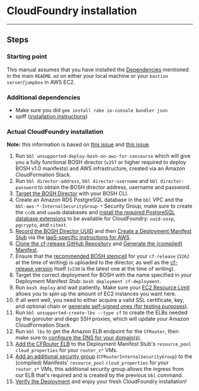 # CloudFoundry installation
---

## Steps

### Starting point

This manual assumes that you have installed the [Dependencies](README.md#install-dependencies) mentioned in the main `README.md` on either your local machine or your `bastion server`/`jumpbox` in AWS EC2.

### Additional dependencies

- Make sure you did `gem install rake io-console bundler json`
- spiff ([installation instructions](https://github.com/cloudfoundry-incubator/spiff#installation))

### Actual CloudFoundry installation

**Note:** this information is based on [this issue](https://github.com/pivotal-cf-experimental/bosh-bootloader/issues/40) and [this issue](https://github.com/pivotal-cf-experimental/bosh-bootloader/issues/42).

1. Run `bbl unsupported-deploy-bosh-on-aws-for-concourse` which will give you a fully functional BOSH director (`v257` or higher required to deploy BOSH v1.0 manifests) and AWS infrastructure, created via an Amazon CloudFormation Stack.
2. Run `bbl director-address`, `bbl director-username` and `bbl director-password` to obtain the BOSH director address, username and password.
3. [Target the BOSH Director](https://docs.cloudfoundry.org/deploying/common/create_a_manifest.html#target) with your BOSH CLI.
4. Create an Amazon RDS PostgreSQL database in the `bbl` VPC and the `bbl-aws-*-InternalSecurityGroup-*` Security Group, make sure to create the `ccdb` and `uaadb` databases and [install the required PostgreSQL database extensions](https://docs.cloudfoundry.org/deploying/aws/cf-stub.html#editing) to be available for CloudFoundry: `uuid-ossp`, `pgcrypto`, and `citext`.
4. [Record the BOSH Director UUID](https://docs.cloudfoundry.org/deploying/common/create_a_manifest.html#uuid) and then [Create a Deployment Manifest Stub](https://docs.cloudfoundry.org/deploying/common/create_a_manifest.html#create-stub) via the [IaaS-specific instructions for AWS](https://docs.cloudfoundry.org/deploying/aws/cf-stub.html).
5. [Clone the cf-release GitHub Repository](https://docs.cloudfoundry.org/deploying/common/create_a_manifest.html#clone) and [Generate the (compiled) Manifest](https://docs.cloudfoundry.org/deploying/common/create_a_manifest.html#generate-manifest).
6. Ensure that the [recommended BOSH stemcell](http://bosh.io/stemcells/bosh-aws-xen-hvm-ubuntu-trusty-go_agent) for your `cf-release` (`3262` at the time of writing) is uploaded to the director, as well as the [cf-release version](http://bosh.io/releases/github.com/cloudfoundry/cf-release?all=1) itself (`v238` is the latest one at the time of writing).
7. Target the correct deployment for BOSH with the name specified in your Deployment Manifest Stub: `bosh deployment cf-deployment`.
8. Run `bosh deploy` and wait patiently. Make sure your [EC2 Resource Limit](http://docs.aws.amazon.com/AWSEC2/latest/UserGuide/ec2-resource-limits.html) allows you to spin up the amount of EC2 instances you want here.
9. If all went well, you need to either acquire a valid SSL certificate, key, and optional chain or [generate self-signed ones (for testing purposes)](http://www.akadia.com/services/ssh_test_certificate.html).
10. Run `bbl unsupported-create-lbs --type cf` to create the ELBs needed by the gorouter and diego SSH proxies, which will update your Amazon CloudFormation Stack.
11. Run `bbl lbs` to get the Amazon ELB endpoint for the `CFRouter`, then make sure to [configure the DNS for your domain(s)](https://docs.cloudfoundry.org/devguide/deploy-apps/routes-domains.html#domains-dns).
12. [Add the CFRouter ELB](https://github.com/pivotal-cf-experimental/bosh-bootloader/issues/42#issuecomment-230710972) to the Deployment Manifest Stub's `resource_pool` `cloud_properties` for your `router_z*` VMs.
13. [Add an additional security group](https://github.com/pivotal-cf-experimental/bosh-bootloader/issues/42#issuecomment-229110469) (`CFRouterInternalSecurityGroup`) to the (compiled) Manifests' `resource_pool` `cloud_properties` for your `router_z*` VMs, this additional security group allows the ingress from our ELB that's required and is created by the previous `bbl` command.
14. [Verify the Deployment](https://docs.cloudfoundry.org/deploying/common/deploy.html#verify) and enjoy your fresh CloudFoundry installation!
